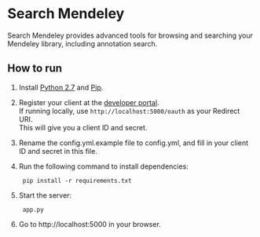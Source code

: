 # Search Mendeley
Search Mendeley provides advanced tools for browsing and searching your Mendeley library, including annotation search.

## How to run ##

1. Install [Python 2.7](https://www.python.org/) and [Pip](https://pip.pypa.io/en/latest/).

2. Register your client at the [developer portal](http://dev.mendeley.com).  
If running locally, use `http://localhost:5000/oauth` as your  Redirect URI.  
This will give you a client ID and secret.

3. Rename the config.yml.example file to config.yml, and fill in your client ID and secret in this file.

4. Run the following command to install dependencies:

        pip install -r requirements.txt

5. Start the server:

		app.py

6. Go to http://localhost:5000 in your browser.
